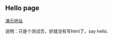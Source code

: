 Hello page
---

[演示地址](http://logix.github.io/web_templates/1_hello/hello.html)

说明：只是个测试页，好就没有写html了，say hello.
